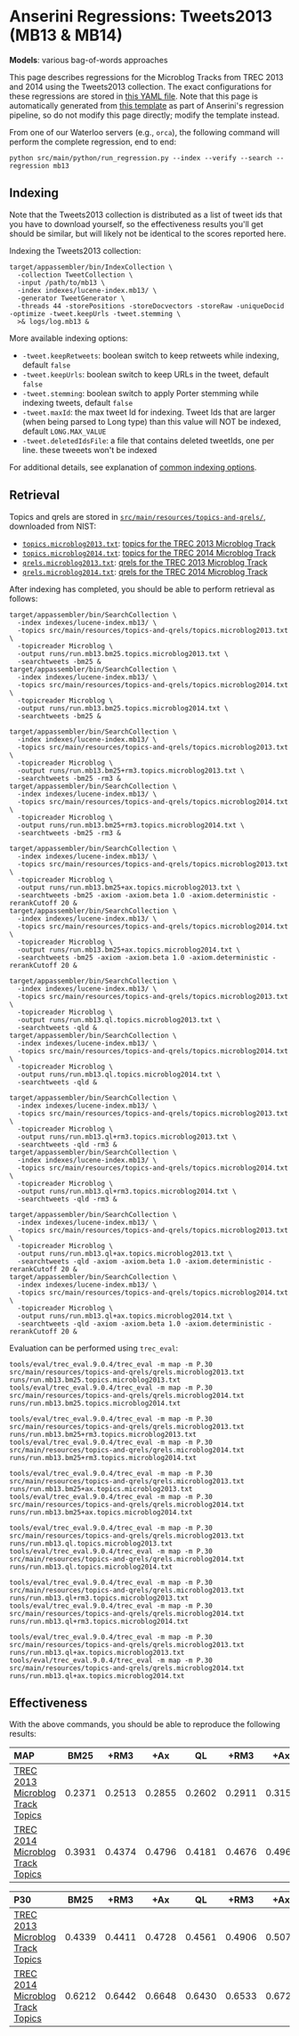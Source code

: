 # Anserini Regressions: Tweets2013 (MB13 &amp; MB14)

**Models**: various bag-of-words approaches

This page describes regressions for the Microblog Tracks from TREC 2013 and 2014 using the Tweets2013 collection.
The exact configurations for these regressions are stored in [this YAML file](../src/main/resources/regression/mb13.yaml).
Note that this page is automatically generated from [this template](../src/main/resources/docgen/templates/mb13.template) as part of Anserini's regression pipeline, so do not modify this page directly; modify the template instead.

From one of our Waterloo servers (e.g., `orca`), the following command will perform the complete regression, end to end:

```
python src/main/python/run_regression.py --index --verify --search --regression mb13
```

## Indexing

Note that the Tweets2013 collection is distributed as a list of tweet ids that you have to download yourself, so the
effectiveness results you'll get should be similar, but will likely not be identical to the scores reported here.

Indexing the Tweets2013 collection:

```
target/appassembler/bin/IndexCollection \
  -collection TweetCollection \
  -input /path/to/mb13 \
  -index indexes/lucene-index.mb13/ \
  -generator TweetGenerator \
  -threads 44 -storePositions -storeDocvectors -storeRaw -uniqueDocid -optimize -tweet.keepUrls -tweet.stemming \
  >& logs/log.mb13 &
```

More available indexing options:
* `-tweet.keepRetweets`: boolean switch to keep retweets while indexing, default `false`
* `-tweet.keepUrls`: boolean switch to keep URLs in the tweet, default `false`
* `-tweet.stemming`: boolean switch to apply Porter stemming while indexing tweets, default `false`
* `-tweet.maxId`: the max tweet Id for indexing. Tweet Ids that are larger (when being parsed to Long type) than this value will NOT be indexed, default `LONG.MAX_VALUE`
* `-tweet.deletedIdsFile`: a file that contains deleted tweetIds, one per line. these tweeets won't be indexed

For additional details, see explanation of [common indexing options](common-indexing-options.md).

## Retrieval

Topics and qrels are stored in [`src/main/resources/topics-and-qrels/`](../src/main/resources/topics-and-qrels/), downloaded from NIST:

+ [`topics.microblog2013.txt`](../src/main/resources/topics-and-qrels/topics.microblog2013.txt): [topics for the TREC 2013 Microblog Track](https://trec.nist.gov/data/microblog/2013/topics.MB111-170.txt)
+ [`topics.microblog2014.txt`](../src/main/resources/topics-and-qrels/topics.microblog2014.txt): [topics for the TREC 2014 Microblog Track](https://trec.nist.gov/data/microblog/2014/topics.MB171-225.txt)
+ [`qrels.microblog2013.txt`](../src/main/resources/topics-and-qrels/qrels.microblog2013.txt): [qrels for the TREC 2013 Microblog Track](https://trec.nist.gov/data/microblog/2013/qrels.txt)
+ [`qrels.microblog2014.txt`](../src/main/resources/topics-and-qrels/qrels.microblog2014.txt): [qrels for the TREC 2014 Microblog Track](https://trec.nist.gov/data/microblog/2014/qrels2014.txt)

After indexing has completed, you should be able to perform retrieval as follows:

```
target/appassembler/bin/SearchCollection \
  -index indexes/lucene-index.mb13/ \
  -topics src/main/resources/topics-and-qrels/topics.microblog2013.txt \
  -topicreader Microblog \
  -output runs/run.mb13.bm25.topics.microblog2013.txt \
  -searchtweets -bm25 &
target/appassembler/bin/SearchCollection \
  -index indexes/lucene-index.mb13/ \
  -topics src/main/resources/topics-and-qrels/topics.microblog2014.txt \
  -topicreader Microblog \
  -output runs/run.mb13.bm25.topics.microblog2014.txt \
  -searchtweets -bm25 &

target/appassembler/bin/SearchCollection \
  -index indexes/lucene-index.mb13/ \
  -topics src/main/resources/topics-and-qrels/topics.microblog2013.txt \
  -topicreader Microblog \
  -output runs/run.mb13.bm25+rm3.topics.microblog2013.txt \
  -searchtweets -bm25 -rm3 &
target/appassembler/bin/SearchCollection \
  -index indexes/lucene-index.mb13/ \
  -topics src/main/resources/topics-and-qrels/topics.microblog2014.txt \
  -topicreader Microblog \
  -output runs/run.mb13.bm25+rm3.topics.microblog2014.txt \
  -searchtweets -bm25 -rm3 &

target/appassembler/bin/SearchCollection \
  -index indexes/lucene-index.mb13/ \
  -topics src/main/resources/topics-and-qrels/topics.microblog2013.txt \
  -topicreader Microblog \
  -output runs/run.mb13.bm25+ax.topics.microblog2013.txt \
  -searchtweets -bm25 -axiom -axiom.beta 1.0 -axiom.deterministic -rerankCutoff 20 &
target/appassembler/bin/SearchCollection \
  -index indexes/lucene-index.mb13/ \
  -topics src/main/resources/topics-and-qrels/topics.microblog2014.txt \
  -topicreader Microblog \
  -output runs/run.mb13.bm25+ax.topics.microblog2014.txt \
  -searchtweets -bm25 -axiom -axiom.beta 1.0 -axiom.deterministic -rerankCutoff 20 &

target/appassembler/bin/SearchCollection \
  -index indexes/lucene-index.mb13/ \
  -topics src/main/resources/topics-and-qrels/topics.microblog2013.txt \
  -topicreader Microblog \
  -output runs/run.mb13.ql.topics.microblog2013.txt \
  -searchtweets -qld &
target/appassembler/bin/SearchCollection \
  -index indexes/lucene-index.mb13/ \
  -topics src/main/resources/topics-and-qrels/topics.microblog2014.txt \
  -topicreader Microblog \
  -output runs/run.mb13.ql.topics.microblog2014.txt \
  -searchtweets -qld &

target/appassembler/bin/SearchCollection \
  -index indexes/lucene-index.mb13/ \
  -topics src/main/resources/topics-and-qrels/topics.microblog2013.txt \
  -topicreader Microblog \
  -output runs/run.mb13.ql+rm3.topics.microblog2013.txt \
  -searchtweets -qld -rm3 &
target/appassembler/bin/SearchCollection \
  -index indexes/lucene-index.mb13/ \
  -topics src/main/resources/topics-and-qrels/topics.microblog2014.txt \
  -topicreader Microblog \
  -output runs/run.mb13.ql+rm3.topics.microblog2014.txt \
  -searchtweets -qld -rm3 &

target/appassembler/bin/SearchCollection \
  -index indexes/lucene-index.mb13/ \
  -topics src/main/resources/topics-and-qrels/topics.microblog2013.txt \
  -topicreader Microblog \
  -output runs/run.mb13.ql+ax.topics.microblog2013.txt \
  -searchtweets -qld -axiom -axiom.beta 1.0 -axiom.deterministic -rerankCutoff 20 &
target/appassembler/bin/SearchCollection \
  -index indexes/lucene-index.mb13/ \
  -topics src/main/resources/topics-and-qrels/topics.microblog2014.txt \
  -topicreader Microblog \
  -output runs/run.mb13.ql+ax.topics.microblog2014.txt \
  -searchtweets -qld -axiom -axiom.beta 1.0 -axiom.deterministic -rerankCutoff 20 &
```

Evaluation can be performed using `trec_eval`:

```
tools/eval/trec_eval.9.0.4/trec_eval -m map -m P.30 src/main/resources/topics-and-qrels/qrels.microblog2013.txt runs/run.mb13.bm25.topics.microblog2013.txt
tools/eval/trec_eval.9.0.4/trec_eval -m map -m P.30 src/main/resources/topics-and-qrels/qrels.microblog2014.txt runs/run.mb13.bm25.topics.microblog2014.txt

tools/eval/trec_eval.9.0.4/trec_eval -m map -m P.30 src/main/resources/topics-and-qrels/qrels.microblog2013.txt runs/run.mb13.bm25+rm3.topics.microblog2013.txt
tools/eval/trec_eval.9.0.4/trec_eval -m map -m P.30 src/main/resources/topics-and-qrels/qrels.microblog2014.txt runs/run.mb13.bm25+rm3.topics.microblog2014.txt

tools/eval/trec_eval.9.0.4/trec_eval -m map -m P.30 src/main/resources/topics-and-qrels/qrels.microblog2013.txt runs/run.mb13.bm25+ax.topics.microblog2013.txt
tools/eval/trec_eval.9.0.4/trec_eval -m map -m P.30 src/main/resources/topics-and-qrels/qrels.microblog2014.txt runs/run.mb13.bm25+ax.topics.microblog2014.txt

tools/eval/trec_eval.9.0.4/trec_eval -m map -m P.30 src/main/resources/topics-and-qrels/qrels.microblog2013.txt runs/run.mb13.ql.topics.microblog2013.txt
tools/eval/trec_eval.9.0.4/trec_eval -m map -m P.30 src/main/resources/topics-and-qrels/qrels.microblog2014.txt runs/run.mb13.ql.topics.microblog2014.txt

tools/eval/trec_eval.9.0.4/trec_eval -m map -m P.30 src/main/resources/topics-and-qrels/qrels.microblog2013.txt runs/run.mb13.ql+rm3.topics.microblog2013.txt
tools/eval/trec_eval.9.0.4/trec_eval -m map -m P.30 src/main/resources/topics-and-qrels/qrels.microblog2014.txt runs/run.mb13.ql+rm3.topics.microblog2014.txt

tools/eval/trec_eval.9.0.4/trec_eval -m map -m P.30 src/main/resources/topics-and-qrels/qrels.microblog2013.txt runs/run.mb13.ql+ax.topics.microblog2013.txt
tools/eval/trec_eval.9.0.4/trec_eval -m map -m P.30 src/main/resources/topics-and-qrels/qrels.microblog2014.txt runs/run.mb13.ql+ax.topics.microblog2014.txt
```

## Effectiveness

With the above commands, you should be able to reproduce the following results:

| MAP                                                                                                          | BM25      | +RM3      | +Ax       | QL        | +RM3      | +Ax       |
|:-------------------------------------------------------------------------------------------------------------|-----------|-----------|-----------|-----------|-----------|-----------|
| [TREC 2013 Microblog Track Topics](../src/main/resources/topics-and-qrels/topics.microblog2013.txt)          | 0.2371    | 0.2513    | 0.2855    | 0.2602    | 0.2911    | 0.3152    |
| [TREC 2014 Microblog Track Topics](../src/main/resources/topics-and-qrels/topics.microblog2014.txt)          | 0.3931    | 0.4374    | 0.4796    | 0.4181    | 0.4676    | 0.4965    |


| P30                                                                                                          | BM25      | +RM3      | +Ax       | QL        | +RM3      | +Ax       |
|:-------------------------------------------------------------------------------------------------------------|-----------|-----------|-----------|-----------|-----------|-----------|
| [TREC 2013 Microblog Track Topics](../src/main/resources/topics-and-qrels/topics.microblog2013.txt)          | 0.4339    | 0.4411    | 0.4728    | 0.4561    | 0.4906    | 0.5078    |
| [TREC 2014 Microblog Track Topics](../src/main/resources/topics-and-qrels/topics.microblog2014.txt)          | 0.6212    | 0.6442    | 0.6648    | 0.6430    | 0.6533    | 0.6727    |
